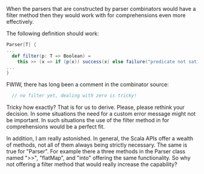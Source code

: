 When the parsers that are constructed by parser combinators would have a filter method then they would work with for comprehensions even more effectively.

The following definition should work:

```scala
Parser[T] {
...
  def filter(p: T => Boolean) =
    this >> (x => if (p(x)) success(x) else failure("predicate not satisfied")) }
...
}
```
FWIW, there has long been a comment in the combinator source:
```scala
  // no filter yet, dealing with zero is tricky!
```
Tricky how exactly? That is for us to derive.
Please, please rethink your decision. In some situations the need for a custom error message might not be important. In such situations the use of the filter method in for comprehensions would be a perfect fit.

In addition, I am really astonished. In general, the Scala APIs offer a wealth of methods, not all of them always being strictly necessary. The same is true for "Parser". For example there a three methods in the Parser class named ">>", "flatMap", and "into" offering the same functionality. So why not offering a filter method that would really increase the capability?
